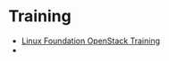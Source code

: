 Training
==

- [Linux Foundation OpenStack Training](https://training.linuxfoundation.org/linux-courses/system-administration-training/openstack-administration-fundamentals)
- [](https://www.quora.com/Where-can-I-find-best-tutorials-for-openstack)